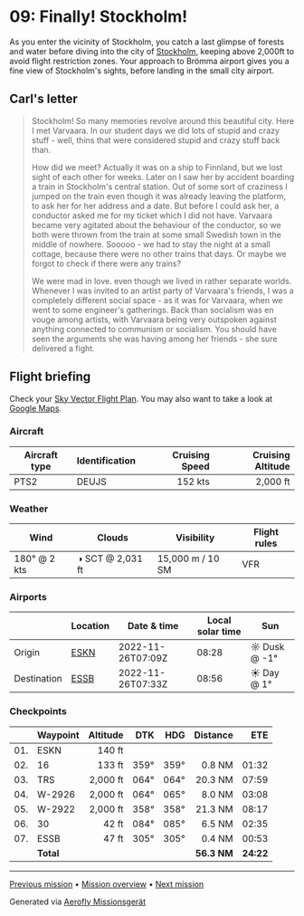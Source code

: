 09: Finally! Stockholm!
==================

As you enter the vicinity of Stockholm, you catch a last glimpse of forests and water before diving into the city of [Stockholm](https://en.wikipedia.org/wiki/Stockholm), keeping above 2,000ft to avoid flight restriction zones. Your approach to Brömma airport gives you a fine view of Stockholm's sights, before landing in the small city airport.

Carl's letter
-------------

> Stockholm! So many memories revolve around this beautiful city. Here I met Varvaara. In our student days we did lots of stupid and crazy stuff - well, thins that were considered stupid and crazy stuff back than.
>
> How did we meet? Actually it was on a ship to Finnland, but we lost sight of each other for weeks. Later on I saw her by accident boarding a train in Stockholm's central station. Out of some sort of craziness I jumped on the train even though it was already leaving the platform, to ask her for her address and a date. But before I could ask her, a conductor asked me for my ticket which I did not have. Varvaara became very agitated about the behaviour of the conductor, so we both were thrown from the train at some small Swedish town in the middle of nowhere. Sooooo - we had to stay the night at a small cottage, because there were no other trains that days. Or maybe we forgot to check if there were any trains?
>
> We were mad in love. even though we lived in rather separate worlds. Whenever I was invited to an artist party of Varvaara's friends, I was a completely different social space - as it was for Varvaara, when we went to some engineer's gatherings. Back than socialism was en vouge among artists, with Varvaara being very outspoken against anything connected to communism or socialism. You should have seen the arguments she was having among her friends - she sure delivered a fight.

Flight briefing
---------------

Check your [Sky Vector Flight Plan](https://skyvector.com/?ll=58.784541072260765,16.927819033162244&chart=301&zoom=3&fpl=N0152A020%20ESKN%205856N01730E%205859N01744E%205921N01744E%20ESSB). You may also want to take a look at [Google Maps](https://www.google.com/maps/@?api=1&map_action=map&center=58.784541072260765,16.927819033162244&zoom=12&basemap=terrain).

### Aircraft

| Aircraft type | Identification | Cruising Speed | Cruising Altitude |
|---------------|----------------|---------------:|------------------:|
| PTS2          | DEUJS         |        152 kts |          2,000 ft |

### Weather

| Wind         | Clouds          | Visibility       | Flight rules |
|--------------|-----------------|------------------|--------------|
| 180° @ 2 kts | ◑ SCT @ 2,031 ft | 15,000 m / 10 SM | VFR |

### Airports

|             | Location                                   | Date & time    | Local solar time | Sun |
|-------------|--------------------------------------------|----------------|------------------|-----|
| Origin      | [ESKN](https://skyvector.com/airport/ESKN) | 2022-11-26T07:09Z | 08:28 | ☼ Dusk @ -1° |
| Destination | [ESSB](https://skyvector.com/airport/ESSB) | 2022-11-26T07:33Z | 08:56 | ☀ Day @ 1° |

### Checkpoints

|     | Waypoint  | Altitude  | DTK  | HDG  | Distance |   ETE |
|:---:|-----------|----------:|-----:|-----:|---------:|------:|
| 01. | ESKN      |    140 ft |      |      |          |       |
| 02. | 16        |    133 ft | 359° | 359° |   0.8 NM | 01:32 |
| 03. | TRS       |  2,000 ft | 064° | 064° |  20.3 NM | 07:59 |
| 04. | W-2926    |  2,000 ft | 064° | 065° |   8.0 NM | 03:08 |
| 05. | W-2922    |  2,000 ft | 358° | 358° |  21.3 NM | 08:17 |
| 06. | 30        |     42 ft | 084° | 085° |   6.5 NM | 02:35 |
| 07. | ESSB      |     47 ft | 305° | 305° |   0.4 NM | 00:53 |
|     | **Total** |           |      |      | **56.3 NM** | **24:22** |

----

[Previous mission](./08_outskirts_of_stockholm.md) • [Mission overview](./README.md) • [Next mission](./10_aland_homecoming.md)

Generated via [Aerofly Missionsgerät](https://github.com/fboes/aerofly-missions)
